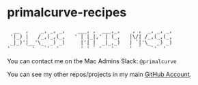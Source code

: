 # primalcurve-recipes

```
  __  ,    _, _, _,    ___, ,  ___,_,    , ,  _, _, _, 
 '|_) |   /_,(_,(_,   ' | |_|,' | (_,   |\/| /_,(_,(_, 
 _|_)'|__'\_  _) _)     |'| |  _|_,_)   | `|'\_  _) _) 
'       '   `'  '       ' ' ` '   '     '  `   `'  '   
```

You can contact me on the Mac Admins Slack: `@primalcurve`

You can see my other repos/projects in my main [GitHub Account](https://github.com/primalcurve).
